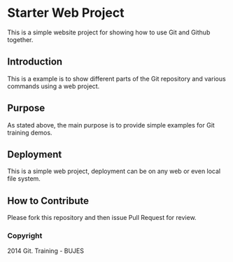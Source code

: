# Starter Web Project
This is a simple website project for showing how to use Git and Github together.
## Introduction
This is a example is to show different parts of the Git repository and various commands using a web project.
## Purpose
As stated above, the main purpose is to provide simple examples for Git training demos.
## Deployment
This is a simple web project, deployment can be on any web or even local file system.
## How to Contribute

Please fork this repository and then issue Pull Request for review.

### Copyright
2014 Git. Training - BUJES

